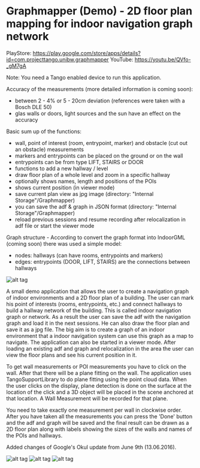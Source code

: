 # Graphmapper (Demo) - 2D floor plan mapping for indoor navigation graph network

PlayStore: https://play.google.com/store/apps/details?id=com.projecttango.unibw.graphmapper
YouTube:   https://youtu.be/QVfo-_gM7gA

Note: You need a Tango enabled device to run this application.

Accuracy of the measurements (more detailed information is coming soon):
* between 2 - 4% or 5 - 20cm deviation (references were taken with a Bosch DLE 50)
* glas walls or doors, light sources and the sun have an effect on the accuracy

Basic sum up of the functions:
* wall, point of interest (room, entrypoint, marker) and obstacle (cut out an obstacle) measurements
* markers and entrypoints can be placed on the ground or on the wall
* entrypoints can be from type LIFT, STAIRS or DOOR
* functions to add a new hallway / level
* draw floor plan of a whole level and zoom in a specific hallway
* optionally shows names, length and positions of the POIs
* shows current position (in viewer mode)
* save current plan view as jpg image (directory: "Internal Storage"/Graphmapper)
* you can save the adf & graph in JSON format (directory: "Internal Storage"/Graphmapper)
* reload previous sessions and resume recording after relocalization in adf file or start the viewer mode

Graph structure - According to convert the graph format into IndoorGML (coming soon) there was used a simple model:
* nodes: hallways (can have rooms, entrypoints and markers)
* edges: entrypoints (DOOR, LIFT, STAIRS) are the connections between hallways

![alt tag](https://github.com/King-Konsto/graphmapper_demo/blob/master/Screenshot_2016-06-28-16-01-17.png)

A small demo application that allows the user to create a navigation graph of indoor environments 
and a 2D floor plan of a building. The user can mark his point of interests (rooms, entrypoints, etc.) 
and connect hallways to build a hallway network of the building. This is called indoor navigation graph or network. 
As a result the user can save the adf with the navigation graph and load it in the next sessions. 
He can also draw the floor plan and save it as a jpg file. The big aim is to create a graph of an 
indoor environment that a indoor navigation system can use this graph as a map to navigate. 
The application can also be started in a viewer mode. After loading an existing adf and graph and 
relocalization in the area the user can view the floor plans and see his current position in it.

 To get wall measurements or POI measurements you have to click on the wall. After that there will be a plane 
 fitting on the wall. The application uses TangoSupportLibrary to do plane fitting using the point cloud data. 
 When the user clicks on the display, plane detection is done on the surface at the location of 
 the click and a 3D object will be placed in the scene anchored at that location. A Wall Measurement 
 will be recorded for that plane.
 
 You need to take exactly one measurement per wall in clockwise order. After you have taken all the 
 measurements you can press the 'Done' button and the adf and graph will be saved and the final result 
 can be drawn as a 2D floor plan along with labels showing the sizes of the walls and names of the POIs 
 and hallways.
 
 Added changes of Google's Okul update from June 9th (13.06.2016).
 
 ![alt tag](https://github.com/King-Konsto/graphmapper_demo/blob/master/Screenshot_2016-06-28-16-01-37.png)
 ![alt tag](https://github.com/King-Konsto/graphmapper_demo/blob/master/Screenshot_2016-06-28-16-25-52.png)
 ![alt tag](https://github.com/King-Konsto/graphmapper_demo/blob/master/Screenshot_2016-06-28-16-26-21.png)
